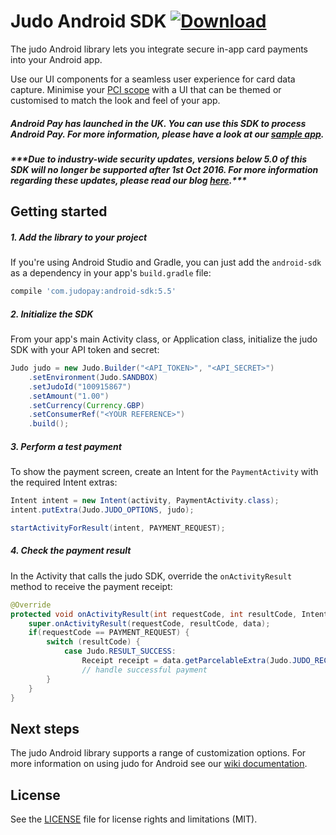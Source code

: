 # Judo Android SDK [ ![Download](https://api.bintray.com/packages/judopay/maven/android-sdk/images/download.svg) ](https://bintray.com/judopay/maven/android-sdk/_latestVersion)

The judo Android library lets you integrate secure in-app card payments into your Android app.

Use our UI components for a seamless user experience for card data capture. Minimise your [PCI scope](https://www.pcisecuritystandards.org/pci_security/completing_self_assessment) with a UI that can be themed or customised to match the look and feel of your app.

##### Android Pay has launched in the UK. You can use this SDK to process Android Pay. For more information, please have a look at our [sample app](https://github.com/JudoPay/Judo-AndroidPay-Sample).

##### **\*\*\*Due to industry-wide security updates, versions below 5.0 of this SDK will no longer be supported after 1st Oct 2016. For more information regarding these updates, please read our blog [here](http://hub.judopay.com/pci31-security-updates/).*****

## Getting started
##### 1. Add the library to your project
If you're using Android Studio and Gradle, you can just add the `android-sdk` as a dependency in your app's `build.gradle` file:
```groovy
compile 'com.judopay:android-sdk:5.5'
```
##### 2. Initialize the SDK
From your app's main Activity class, or Application class, initialize the judo SDK with your API token and secret:
```java
Judo judo = new Judo.Builder("<API_TOKEN>", "<API_SECRET>")
    .setEnvironment(Judo.SANDBOX)
    .setJudoId("100915867")
    .setAmount("1.00")
    .setCurrency(Currency.GBP)
    .setConsumerRef("<YOUR REFERENCE>")
    .build();
```
##### 3. Perform a test payment
To show the payment screen, create an Intent for the `PaymentActivity` with the required Intent extras:
```java
Intent intent = new Intent(activity, PaymentActivity.class);
intent.putExtra(Judo.JUDO_OPTIONS, judo);

startActivityForResult(intent, PAYMENT_REQUEST);
```
##### 4. Check the payment result
In the Activity that calls the judo SDK, override the ```onActivityResult``` method to receive the payment receipt:
```java
@Override
protected void onActivityResult(int requestCode, int resultCode, Intent data) {
    super.onActivityResult(requestCode, resultCode, data);
    if(requestCode == PAYMENT_REQUEST) {
        switch (resultCode) {
            case Judo.RESULT_SUCCESS:
                Receipt receipt = data.getParcelableExtra(Judo.JUDO_RECEIPT);
                // handle successful payment
        }
    }
}
```

## Next steps
The judo Android library supports a range of customization options. For more information on using judo for Android see our [wiki documentation](https://github.com/JudoPay/Judo-Android/wiki). 

## License
See the [LICENSE](https://github.com/JudoPay/Judo-Android/blob/master/LICENSE) file for license rights and limitations (MIT).
